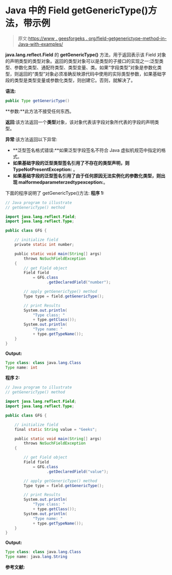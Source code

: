 # Java 中的 Field getGenericType()方法，带示例

> 原文:[https://www . geesforgeks . org/field-getgenerictype-method-in-Java-with-examples/](https://www.geeksforgeeks.org/field-getgenerictype-method-in-java-with-examples/)

**java.lang.reflect.Field** 的 **getGenericType()** 方法，用于返回表示该 Field 对象的声明类型的类型对象。返回的类型对象可以是类型的子接口的实现之一:泛型类型、参数化类型、通配符类型、类型变量、类。如果“字段类型”对象是参数化类型，则返回的“类型”对象必须准确反映源代码中使用的实际类型参数，如果基础字段的类型是类型变量或参数化类型，则创建它。否则，就解决了。

**语法:**

```java
public Type getGenericType()

```

**参数:**此方法不接受任何东西。

**返回**:该方法返回一个**类型**对象，该对象代表该字段对象所代表的字段的声明类型。

**异常**:该方法返回以下异常:

*   **泛型签名格式错误:**如果泛型字段签名不符合 Java 虚拟机规范中指定的格式。
*   **如果基础字段的泛型类型签名引用了不存在的类型声明，则 TypeNotPresentException:** 。
*   **如果基础字段的泛型签名引用了由于任何原因无法实例化的参数化类型，则出现 malformedparameterzedtypexception:**。

下面的程序说明了 getGenericType()方法:
**程序 1:**

```java
// Java program to illustrate
// getGenericType() method

import java.lang.reflect.Field;
import java.lang.reflect.Type;

public class GFG {

    // initialize field
    private static int number;

    public static void main(String[] args)
        throws NoSuchFieldException
    {
        // get Field object
        Field field
            = GFG.class
                  .getDeclaredField("number");

        // apply getGenericType() method
        Type type = field.getGenericType();

        // print Results
        System.out.println(
            "Type class: "
            + type.getClass());
        System.out.println(
            "Type name: "
            + type.getTypeName());
    }
}
```

**Output:**

```java
Type class: class java.lang.Class
Type name: int

```

**程序 2:**

```java
// Java program to illustrate
// getGenericType() method

import java.lang.reflect.Field;
import java.lang.reflect.Type;

public class GFG {

    // initialize field
    final static String value = "Geeks";

    public static void main(String[] args)
        throws NoSuchFieldException
    {

        // get Field object
        Field field
            = GFG.class
                  .getDeclaredField("value");

        // apply getGenericType() method
        Type type = field.getGenericType();

        // print Results
        System.out.println(
            "Type class: "
            + type.getClass());
        System.out.println(
            "Type name: "
            + type.getTypeName());
    }
}
```

**Output:**

```java
Type class: class java.lang.Class
Type name: java.lang.String

```

**参考文献:**